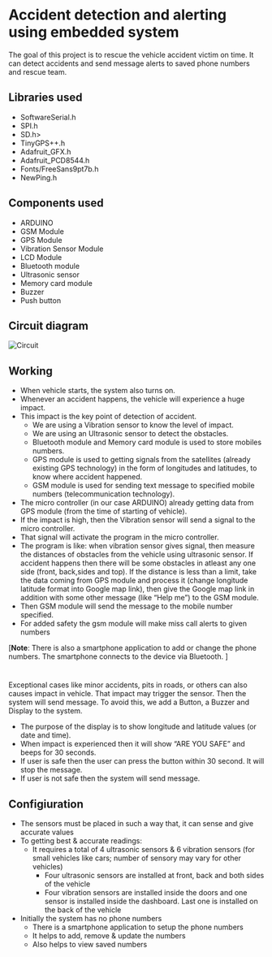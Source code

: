 # Accident detection and alerting using embedded system

The goal of this project is to rescue the vehicle accident victim on time.
It can detect accidents and send message alerts to saved phone numbers and rescue team.

## Libraries used

  - SoftwareSerial.h
  - SPI.h
  - SD.h>
  - TinyGPS++.h
  - Adafruit_GFX.h
  - Adafruit_PCD8544.h
  - Fonts/FreeSans9pt7b.h
  - NewPing.h

## Components used

  - ARDUINO 
  - GSM Module 
  - GPS Module 
  - Vibration Sensor Module 
  - LCD Module
  - Bluetooth module
  - Ultrasonic sensor
  - Memory card module
  - Buzzer
  - Push button
  
## Circuit diagram

![Circuit](https://github.com/enigmaboo/Accident-detection-and-alerting-using-embedded-system/blob/main/circuit/CIRCUIT.png?raw=true)
  
## Working

*	When vehicle starts, the system also turns on.
*	Whenever an accident happens, the vehicle will experience a huge impact.
*	This impact is the key point of detection of accident.
    *	We are using a Vibration sensor to know the level of impact.
    *	We are using an Ultrasonic sensor to detect the obstacles.
    *	Bluetooth module and Memory card module is used to store mobiles numbers.
    *	GPS module is used to getting signals from the satellites (already existing GPS technology) in the form of longitudes and latitudes, to know where accident happened.
    *	GSM module is used for sending text message to specified mobile numbers (telecommunication technology).
*	The micro controller (in our case ARDUINO) already getting data from GPS module (from the time of starting of vehicle).
*	If the impact is high, then the Vibration sensor will send a signal to the micro controller.
*	That signal will activate the program in the micro controller.
*	The program is like: when vibration sensor gives signal, then measure the distances of obstacles from the vehicle using ultrasonic sensor. If accident happens then there will be some obstacles in atleast any one side (front, back,sides and top). If the distance is less than a limit, take the data coming from GPS module and process it (change longitude latitude format into Google map link), then give the Google map link in addition with some other message (like “Help me”) to the GSM module.
*	Then GSM module will send the message to the mobile number specified.
*	For added safety the gsm module will make miss call alerts to given numbers


[__Note__: There is also a smartphone application to add or change the phone numbers. The smartphone connects to the device via Bluetooth. ]

#

Exceptional cases like minor accidents, pits in roads, or others can also causes impact in vehicle. That impact may trigger the sensor. Then the system will send message. To avoid this, we add a Button, a Buzzer and Display to the system.

*	The purpose of the display is to show longitude and latitude values (or date and time). 
*	When impact is experienced then it will show “ARE YOU SAFE” and beeps for 30 seconds.
*	If user is safe then the user can press the button within 30 second. It will stop the message.
*	If user is not safe then the system will send message.

## Configiuration

* The sensors must be placed in such a way that, it can sense and give accurate values
* To getting best & accurate readings: 
    * It requires a total of 4 ultrasonic sensors & 6 vibration sensors
     (for small vehicles like cars; number of sensory may vary for other vehicles)
        * Four ultrasonic sensors are installed at front, back and both sides of the vehicle
        * Four vibration sensors are installed inside the doors and one sensor is installed inside the dashboard. Last one is installed on the back of the vehicle
* Initially the system has no phone numbers 
    * There is a smartphone application to setup the phone numbers
    * It helps to add, remove & update the numbers
    * Also helps to view saved numbers
